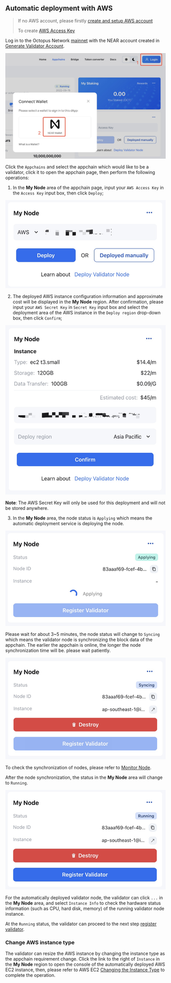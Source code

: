 ## Automatic deployment with AWS

> If no AWS account, please firstly [create and setup AWS account](https://aws.amazon.com/getting-started/guides/setup-environment/?nc1=h_ls)
>
> To create [AWS Access Key](https://docs.aws.amazon.com/IAM/latest/UserGuide/id_credentials_access-keys.html)

Log in to the Octopus Network [mainnet](https://mainnet.oct.network) with the NEAR account created in [Generate Validator Account](./validator-generate-keys.md).

![validator login](../images/maintain/validator_login.jpg)

Click the `Appchains` and select the appchain which would like to be a validator, click it to open the appchain page, then perform the following operations:

1. In the **My Node** area of ​​the appchain page, input your `AWS Access Key` in the `Access Key` input box, then click `Deploy`;

![aws access key](../images/maintain/validator_aws_accesskey.jpg)

2. The deployed AWS instance configuration information and approximate cost will be displayed in the **My Node** region. After confirmation, please input your `AWS Secret Key` in `Secret Key` input box and select the deployment area of the AWS instance in the `Deploy region` drop-down box, then click `Confirm`;

![aws secret key](../images/maintain/validator_aws_secretkey.jpg)

**Note**: The AWS Secret Key will only be used for this deployment and will not be stored anywhere.

3. In the **My Node** area, the node status is `Applying` which means the automatic deployment service is deploying the node.

![validator applying](../images/maintain/validator_aws_applying.jpg)

Please wait for about 3~5 minutes, the node status will change to `Syncing` which means the validator node is synchronizing the block data of the appchain. The earlier the appchain is online, the longer the node synchronization time will be. please wait patiently.

![validator syncing](../images/maintain/validator_aws_syncing.jpg)

To check the synchronization of nodes, please refer to [Monitor Node](./monitor-node.md).

After the node synchronization, the status in the **My Node** area will change to `Running`.

![validator running](../images/maintain/validator_aws_running.jpg)

For the automatically deployed validator node, the validator can click `...` in the **My Node** area, and select `Instance Info` to check the hardware status information (such as CPU, hard disk, memory) of the running validator node instance.

At the `Running` status, the validator can proceed to the next step [register validator](./validator-register.md).

### Change AWS instance type

The validator can resize the AWS instance by changing the instance type as the appchain requirement change. Click the link to the right of `Instance` in the **My Node** region to open the console of the automatically deployed AWS EC2 instance, then, please refer to AWS EC2 [Changing the Instance Type](https://docs.aws.amazon.com/en_us/AWSEC2/latest/UserGuide/ec2-instance-resize.html) to complete the operation.